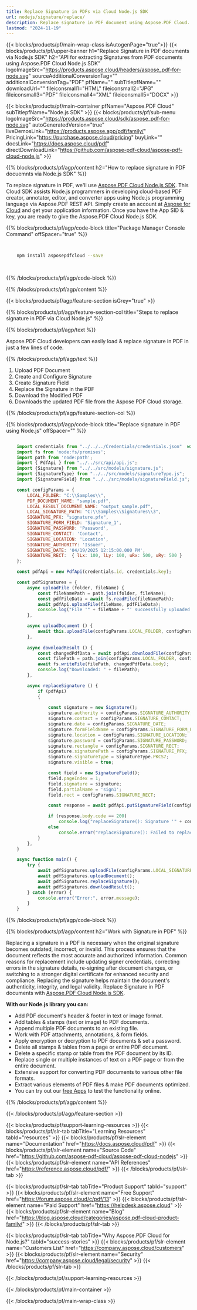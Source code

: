 ```yaml
---
title: Replace Signature in PDFs via Cloud Node.js SDK 
url: nodejs/signature/replace/
description: Replace signature in PDF document using Aspose.PDF Cloud. Check the Node.js source code to change signature in PDF files.
lastmod: "2024-11-19"
---
```


{{< blocks/products/pf/main-wrap-class isAutogenPage="true">}}
{{< blocks/products/pf/upper-banner h1="Replace Signature in PDF documents via Node.js SDK" h2="API for extracting Signatures from PDF documents using Aspose.PDF Cloud Node.js SDK" logoImageSrc="https://products.aspose.cloud/headers/aspose_pdf-for-node.svg" sourceAdditionalConversionTag="" additionalConversionTag="PDF" pfName="" subTitlepfName="" downloadUrl="" fileiconsmall1="HTML" fileiconsmall2="JPG" fileiconsmall3="PDF" fileiconsmall4="XML" fileiconsmall5="DOCX" >}}

{{< blocks/products/pf/main-container pfName="Aspose.PDF Cloud" subTitlepfName="Node.js SDK" >}}
{{< blocks/products/pf/sub-menu logoImageSrc="https://products.aspose.cloud/sdk/aspose_pdf-for-node.svg"
autoGeneratedVersion="true"
liveDemosLink="https://products.aspose.app/pdf/family/" PricingLink="https://purchase.aspose.cloud/pricing" buyLink="" docsLink="https://docs.aspose.cloud/pdf"  directDownloadLink="https://github.com/aspose-pdf-cloud/aspose-pdf-cloud-node.js" >}}

{{% blocks/products/pf/agp/content h2="How to replace signature in PDF docuemnts via Node.js SDK" %}}

To replace signature in PDF, we'll use
[Aspose.PDF Cloud Node.js SDK](https://products.aspose.cloud/pdf/nodejs/). This Cloud SDK assists Node.js programmers in developing cloud-based PDF creator, annotator, editor, and converter apps using Node.js programming language via Aspose.PDF REST API. Simply create an account at [Aspose for Cloud](https://dashboard.aspose.cloud/#/apps) and get your application information. Once you have the App SID & key, you are ready to give the Aspose.PDF Cloud Node.js SDK.

{{% blocks/products/pf/agp/code-block title="Package Manager Console Command" offSpacer="true" %}}

```bash

     
    npm install asposepdfcloud --save
     
     

```

{{% /blocks/products/pf/agp/code-block %}}

{{% /blocks/products/pf/agp/content %}}

{{< blocks/products/pf/agp/feature-section isGrey="true" >}}

{{% blocks/products/pf/agp/feature-section-col title="Steps to replace signature in PDF via Cloud Node.js" %}}

{{% blocks/products/pf/agp/text %}}

Aspose.PDF Cloud developers can easily load & replace signature in PDF in just a few lines of code.

{{% /blocks/products/pf/agp/text %}}

1. Upload PDF Document
1. Create and Configure Signature
1. Create Signature Field
1. Replace the Signature in the PDF
1. Download the Modified PDF
1. Downloads the updated PDF file from the Aspose PDF Cloud storage.

{{% /blocks/products/pf/agp/feature-section-col %}}

{{% blocks/products/pf/agp/code-block title="Replace signature in PDF using Node.js" offSpacer="" %}}

```js

    import credentials from "../../../Credentials/credentials.json"  with { type: "json" };
    import fs from 'node:fs/promises';
    import path from 'node:path';
    import { PdfApi } from "../../src/api/api.js";
    import {Signature} from "../../src/models/signature.js";
    import {SignatureType} from "../../src/models/signatureType.js";
    import {SignatureField} from "../../src/models/signatureField.js";

    const configParams = {
        LOCAL_FOLDER: "C:\\Samples\\",
        PDF_DOCUMENT_NAME: "sample.pdf",
        LOCAL_RESULT_DOCUMENT_NAME: "output_sample.pdf",
        LOCAL_SIGNATURE_PATH: "C:\\Samples\\Signatures\\3",
        SIGNATURE_PFX: "signature.pfx",
        SIGNATURE_FORM_FIELD: 'Signature_1',
        SIGNATURE_PASSWORD: 'Password',
        SIGNATURE_CONTACT: 'Contact',
        SIGNATURE_LOCATION: 'Location',
        SIGNATURE_AUTHORITY: 'Issuer',
        SIGNATURE_DATE: '04/19/2025 12:15:00.000 PM',
        SIGNATURE_RECT:  { lLx: 100, lLy: 100, uRx: 500, uRy: 500 }
    };

    const pdfApi = new PdfApi(credentials.id, credentials.key);

    const pdfSignatures = {
        async uploadFile (folder, fileName) {
            const fileNamePath = path.join(folder, fileName);
            const pdfFileData = await fs.readFile(fileNamePath);
            await pdfApi.uploadFile(fileName, pdfFileData);
            console.log("File '" + fileName + "' successfully uploaded!");
        },

        async uploadDocument () {
            await this.uploadFile(configParams.LOCAL_FOLDER, configParams.PDF_DOCUMENT_NAME);
        },
                        
        async downloadResult () {
            const changedPdfData = await pdfApi.downloadFile(configParams.PDF_DOCUMENT_NAME);
            const filePath = path.join(configParams.LOCAL_FOLDER, configParams.LOCAL_RESULT_DOCUMENT_NAME);
            await fs.writeFile(filePath, changedPdfData.body);
            console.log("Downloaded: " + filePath);
        },

        async replaceSignature () {
            if (pdfApi)
            {  
                
                const signature = new Signature();
                signature.authority = configParams.SIGNATURE_AUTHORITY;
                signature.contact = configParams.SIGNATURE_CONTACT;
                signature.date = configParams.SIGNATURE_DATE;
                signature.formFieldName = configParams.SIGNATURE_FORM_FIELD;
                signature.location = configParams.SIGNATURE_LOCATION;
                signature.password = configParams.SIGNATURE_PASSWORD;
                signature.rectangle = configParams.SIGNATURE_RECT;
                signature.signaturePath = configParams.SIGNATURE_PFX;
                signature.signatureType = SignatureType.PKCS7;
                signature.visible = true;

                const field = new SignatureField();
                field.pageIndex = 1;
                field.signature = signature;
                field.partialName = 'sign1';
                field.rect = configParams.SIGNATURE_RECT;

                const response = await pdfApi.putSignatureField(configParams.PDF_DOCUMENT_NAME, configParams.SIGNATURE_FORM_FIELD, field);

                if (response.body.code == 200)
                    console.log("replaceSignature(): Signature '" + configParams.SIGNATURE_CONTACT + "' successfully replaced in the document.");
                else
                    console.error("replaceSignature(): Failed to replace signature in the document. Response code: " + response.body.code);
            }
        },
    }

    async function main() {
        try {
            await pdfSignatures.uploadFile(configParams.LOCAL_SIGNATURE_PATH, configParams.SIGNATURE_PFX);
            await pdfSignatures.uploadDocument();
            await pdfSignatures.replaceSignature();
            await pdfSignatures.downloadResult();
        } catch (error) {
            console.error("Error:", error.message);
        }
    }
```

{{% /blocks/products/pf/agp/code-block %}}

{{% blocks/products/pf/agp/content h2="Work with Signature in PDF" %}}

Replacing a signature in a PDF is necessary when the original signature becomes outdated, incorrect, or invalid. This process ensures that the document reflects the most accurate and authorized information. Common reasons for replacement include updating signer credentials, correcting errors in the signature details, re-signing after document changes, or switching to a stronger digital certificate for enhanced security and compliance. Replacing the signature helps maintain the document's authenticity, integrity, and legal validity.
Replace Signature in PDF documents with [Aspose.PDF Cloud Node.js SDK](https://products.aspose.cloud/pdf/nodejs/).

**With our Node.js library you can:**

+ Add PDF document's header & footer in text or image format.
+ Add tables & stamps (text or image) to PDF documents.
+ Append multiple PDF documents to an existing file.
+ Work with PDF attachments, annotations, & form fields.
+ Apply encryption or decryption to PDF documents & set a password.
+ Delete all stamps & tables from a page or entire PDF document.
+ Delete a specific stamp or table from the PDF document by its ID.
+ Replace single or multiple instances of text on a PDF page or from the entire document.
+ Extensive support for converting PDF documents to various other file formats.
+ Extract various elements of PDF files & make PDF documents optimized.
+ You can try out our [free Apps](https://products.aspose.app/pdf/family/) to test the functionality online.

{{% /blocks/products/pf/agp/content %}}

{{< /blocks/products/pf/agp/feature-section >}}

{{< blocks/products/pf/support-learning-resources >}}
{{< blocks/products/pf/slr-tab tabTitle="Learning Resources" tabId="resources" >}}
{{< blocks/products/pf/slr-element name="Documentation" href="https://docs.aspose.cloud/pdf" >}}
{{< blocks/products/pf/slr-element name="Source Code" href="https://github.com/aspose-pdf-cloud/aspose-pdf-cloud-nodejs" >}}
{{< blocks/products/pf/slr-element name="API References" href="https://reference.aspose.cloud/pdf/" >}}
{{< /blocks/products/pf/slr-tab >}}

{{< blocks/products/pf/slr-tab tabTitle="Product Support" tabId="support" >}}
{{< blocks/products/pf/slr-element name="Free Support" href="https://forum.aspose.cloud/c/pdf/13" >}}
{{< blocks/products/pf/slr-element name="Paid Support" href="https://helpdesk.aspose.cloud" >}}
{{< blocks/products/pf/slr-element name="Blog" href="https://blog.aspose.cloud/categories/aspose.pdf-cloud-product-family/" >}}
{{< /blocks/products/pf/slr-tab >}}

{{< blocks/products/pf/slr-tab tabTitle="Why Aspose.PDF Cloud for Node.js?" tabId="success-stories" >}}
{{< blocks/products/pf/slr-element name="Customers List" href="https://company.aspose.cloud/customers" >}}
{{< blocks/products/pf/slr-element name="Security" href="https://company.aspose.cloud/legal/security" >}}
{{< /blocks/products/pf/slr-tab >}}

{{< /blocks/products/pf/support-learning-resources >}}

<!-- aboutfile Ends -->

{{< /blocks/products/pf/main-container >}}

{{< /blocks/products/pf/main-wrap-class >}}


